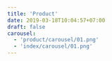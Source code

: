 ```yaml
---
title: 'Product'
date: 2019-03-18T10:04:57+07:00
draft: false
carousel:
  - 'product/carousel/01.png'
  - 'index/carousel/01.png'
---
```

